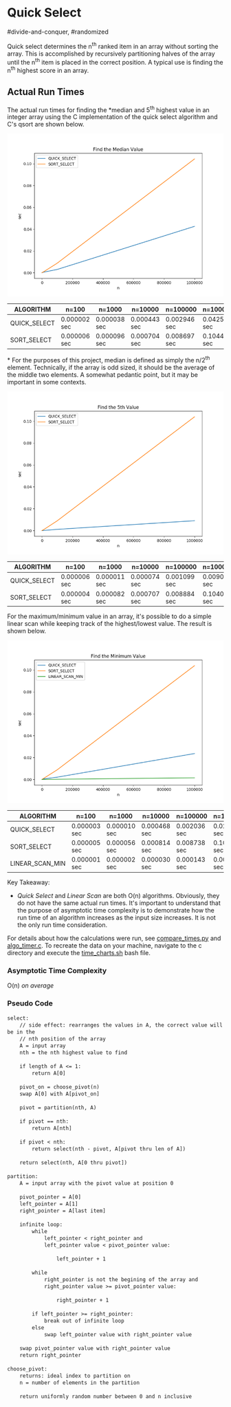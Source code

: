 # Quick Select
#divide-and-conquer, #randomized

Quick select determines the n<sup>th</sup> ranked item in an array without
sorting the array. This is accomplished by recursively partitioning halves of
the array until the n<sup>th</sup> item is placed in the correct position. A
typical use is finding the n<sup>th</sup> highest score in an array.

## Actual Run Times

The actual run times for finding the &ast;median and 5<sup>th</sup> highest
value in an integer array using the C implementation of the quick select
algorithm and C's qsort are shown below.

![alt text](c/QUICK_SELECT--1.png "RANDOM ARRAY VALUES") 

|ALGORITHM| n=100 |n=1000 |n=10000 |n=100000 |n=1000000 |
--|--|--|--|--|--|
|QUICK_SELECT |0.000002 sec|0.000038 sec|0.000443 sec|0.002946 sec|0.042520 sec|
|SORT_SELECT |0.000006 sec|0.000096 sec|0.000704 sec|0.008697 sec|0.104405 sec|

&ast; For the purposes of this project, median is defined as simply the
n/2<sup>th</sup> element.  Technically, if the array is odd sized, it should be
the average of the middle two elements. A somewhat pedantic point, but it may be
important in some contexts.

![alt text](c/QUICK_SELECT-5.png "RANDOM ARRAY VALUES") 

|ALGORITHM| n=100 |n=1000 |n=10000 |n=100000 |n=1000000 |
--|--|--|--|--|--|
|QUICK_SELECT |0.000006 sec|0.000011 sec|0.000074 sec|0.001099 sec|0.009004 sec|
|SORT_SELECT |0.000004 sec|0.000082 sec|0.000707 sec|0.008884 sec|0.104003 sec|

For the maximum/minimum value in an array, it's possible to do a simple linear
scan while keeping track of the highest/lowest value. The result is shown below.

![alt text](c/QUICK_SELECT-1.png "RANDOM ARRAY VALUES") 

|ALGORITHM| n=100 |n=1000 |n=10000 |n=100000 |n=1000000 |
--|--|--|--|--|--|
|QUICK_SELECT |0.000003 sec|0.000010 sec|0.000468 sec|0.002036 sec|0.023628 sec|
|SORT_SELECT |0.000005 sec|0.000056 sec|0.000814 sec|0.008738 sec|0.103920 sec|
|LINEAR_SCAN_MIN |0.000001 sec|0.000002 sec|0.000030 sec|0.000143 sec|0.001475 sec|

Key Takeaway: 
- *Quick Select* and *Linear Scan* are both O(n) algorithms. Obviously, they do
not have the same actual run times. It's important to understand that the
purpose of asymptotic time complexity is to demonstrate how the run time of an
algorithm increases as the input size increases.  It is not the only run time
consideration.

For details about how the calculations were run, see
[compare_times.py](c/compare_times.py) and [algo_timer.c](c/algo_timer.c). To
recreate the data on your machine, navigate to the c directory and execute the
[time_charts.sh](c/time_charts.sh) bash file.

### Asymptotic Time Complexity
O(n) *on average*


### Pseudo Code
``` pseudo
select:
    // side effect: rearranges the values in A, the correct value will be in the
    // nth position of the array
    A = input array
    nth = the nth highest value to find

    if length of A <= 1:
        return A[0]

    pivot_on = choose_pivot(n)
    swap A[0] with A[pivot_on]

    pivot = partition(nth, A)

    if pivot == nth:
        return A[nth]

    if pivot < nth:
        return select(nth - pivot, A[pivot thru len of A])

    return select(nth, A[0 thru pivot])
    
partition:
    A = input array with the pivot value at position 0

    pivot_pointer = A[0]
    left_pointer = A[1]
    right_pointer = A[last item]

    infinite loop:
        while
            left_pointer < right_pointer and
            left_pointer value < pivot_pointer value:

                left_pointer + 1

        while
            right_pointer is not the begining of the array and
            right_pointer value >= pivot_pointer value:

                right_pointer + 1

        if left_pointer >= right_pointer:
            break out of infinite loop
        else
            swap left_pointer value with right_pointer value

    swap pivot_pointer value with right_pointer value
    return right_pointer

choose_pivot:
    returns: ideal index to partition on
    n = number of elements in the partition

    return uniformly random number between 0 and n inclusive
```
